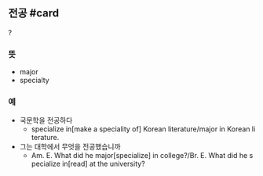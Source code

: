 ## 전공 #card
?
### 뜻
- major
- specialty
### 예
- 국문학을 전공하다
	- specialize in[make a speciality of] Korean literature/major in Korean literature.
- 그는 대학에서 무엇을 전공했습니까
	- Am. E. What did he major[specialize] in college?/Br. E. What did he specialize in[read] at the university?
<!--SR:!2025-02-28,4,170-->
